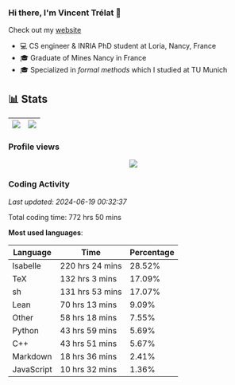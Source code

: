 ### Hi there, I'm Vincent Trélat 👋

Check out my [website](https://vtrelat.github.io)

-   💻 CS engineer & INRIA PhD student at Loria, Nancy, France
-   🎓 Graduate of Mines Nancy in France
-   🎓 Specialized in _formal methods_ which I studied at TU Munich

## 📊 **Stats**

| <img align="center" src="https://readme-stats.clckblog.space/api?username=VTrelat&show_icons=true&include_all_commits=true&theme=tokyonight&hide_border=true" /> | <img align="center" src="https://readme-stats.clckblog.space/api/top-langs/?username=VTrelat&layout=compact&theme=tokyonight&hide_border=true" /> |
| ---------------------------------------------------------------------------------------------------------------------------------------------------------------- | ------------------------------------------------------------------------------------------------------------------------------------------------- |

### Profile views

<p align="center">
 <img src="https://profile-counter.glitch.me/VTrelat/count.svg" />
</p>

<!--automations-->
### Coding Activity
_Last updated: 2024-06-19 00:32:37_

Total coding time: 772 hrs 50 mins

**Most used languages**:

| Language | Time | Percentage |
| ------------- | ------------- | ------------- |
| Isabelle | 220 hrs 24 mins | 28.52% |
| TeX | 132 hrs 3 mins | 17.09% |
| sh | 131 hrs 53 mins | 17.07% |
| Lean | 70 hrs 13 mins | 9.09% |
| Other | 58 hrs 18 mins | 7.55% |
| Python | 43 hrs 59 mins | 5.69% |
| C++ | 43 hrs 51 mins | 5.67% |
| Markdown | 18 hrs 36 mins | 2.41% |
| JavaScript | 10 hrs 32 mins | 1.36% |

